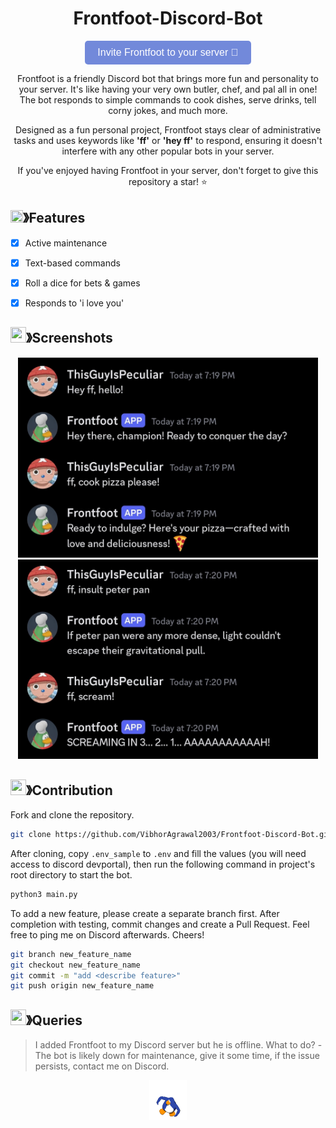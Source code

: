 <div align="center">

  <h1 align="center">Frontfoot-Discord-Bot</h1>

<p align="center">
    <a href="https://discord.com/oauth2/authorize?client_id=1175204727500312616" style="text-decoration: none;">
        <button style="
            background-color: #7289DA; 
            color: white; 
            padding: 10px 20px; 
            border: none; 
            border-radius: 5px; 
            font-size: 16px; 
            cursor: pointer;">
            Invite Frontfoot to your server 🐧
        </button>
    </a>
</p>

<p align="center">
    Frontfoot is a friendly Discord bot that brings more fun and personality to your server. It's like having your very own butler, chef, and pal all in one! 
    The bot responds to simple commands to cook dishes, serve drinks, tell corny jokes, and much more.
</p>

<p align="center">
    Designed as a fun personal project, Frontfoot stays clear of administrative tasks and uses keywords like <strong>'ff'</strong> or <strong>'hey ff'</strong> to respond, ensuring it doesn't interfere with any other popular bots in your server.
</p>

<p align="center">
    If you've enjoyed having Frontfoot in your server, don't forget to give this repository a star! ⭐
</p>


</div>


<!-- ABOUT THE PROJECT -->

## <img src="https://cdn.discordapp.com/emojis/852881450667081728.gif" width="20px" height="20px">》Features
- [x] Active maintenance
- [x] Text-based commands
- [x] Roll a dice for bets & games
- [x] Responds to 'i love you'



## <img src="https://cdn.discordapp.com/emojis/1028680849195020308.png" width="25px" height="25px">》Screenshots

<div align="center">
    <img width="480px" src="https://github.com/VibhorAgrawal2003/Frontfoot-Discord-Bot/blob/main/screenshots/ss_1.jpg" />
    <img width="480px" src="https://github.com/VibhorAgrawal2003/Frontfoot-Discord-Bot/blob/main/screenshots/ss_2.jpg" />
</div>


## <img src="https://cdn.discordapp.com/emojis/1009754836314628146.gif" width="25px" height="25px">》Contribution


Fork and clone the repository.
```bash
git clone https://github.com/VibhorAgrawal2003/Frontfoot-Discord-Bot.git
```

After cloning, copy `.env_sample` to `.env` and fill the values (you will need access to discord devportal), then run the following command in project's root directory to start the bot.

```bash
python3 main.py
```

To add a new feature, please create a separate branch first. After completion with testing, commit changes and create a Pull Request. Feel free to ping me on Discord afterwards. Cheers!

```bash
git branch new_feature_name
git checkout new_feature_name
git commit -m "add <describe feature>"
git push origin new_feature_name
```


## <img src="https://cdn.discordapp.com/emojis/1015745034076819516.png" width="25px" height="25px">》Queries

> I added Frontfoot to my Discord server but he is offline. What to do?
-The bot is likely down for maintenance, give it some time, if the issue persists, contact me on Discord.


<div align="center">
    <img width="60px" src="https://github.com/VibhorAgrawal2003/Frontfoot-Discord-Bot/blob/main/media/dance.gif" />
</div>


